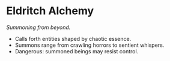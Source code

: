 # Eldritch Alchemy
_Summoning from beyond._

- Calls forth entities shaped by chaotic essence.  
- Summons range from crawling horrors to sentient whispers.  
- Dangerous: summoned beings may resist control.  
